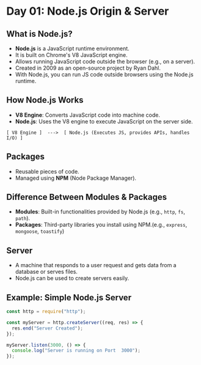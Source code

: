 # Day 01: Node.js Origin & Server

## What is Node.js?

- **Node.js** is a JavaScript runtime environment.
- It is built on Chrome's V8 JavaScript engine.
- Allows running JavaScript code outside the browser (e.g., on a server).
- Created in 2009 as an open-source project by Ryan Dahl.
- With Node.js, you can run JS code outside browsers using the Node.js runtime.

## How Node.js Works

- **V8 Engine**: Converts JavaScript code into machine code.
- **Node.js**: Uses the V8 engine to execute JavaScript on the server side.

```
[ V8 Engine ]  --->  [ Node.js (Executes JS, provides APIs, handles I/O) ]
```

## Packages

- Reusable pieces of code.
- Managed using **NPM** (Node Package Manager).

## Difference Between Modules & Packages

- **Modules**: Built-in functionalities provided by Node.js (e.g., `http`, `fs`, `path`).
- **Packages**: Third-party libraries you install using NPM.(e.g., `express`, `mongoose`, `toastify`)

## Server

- A machine that responds to a user request and gets data from a database or serves files.
- Node.js can be used to create servers easily.

## Example: Simple Node.js Server

```js
const http = require("http");

const myServer = http.createServer((req, res) => {
  res.end("Server Created");
});

myServer.listen(3000, () => {
  console.log("Server is running on Port  3000");
});
```
